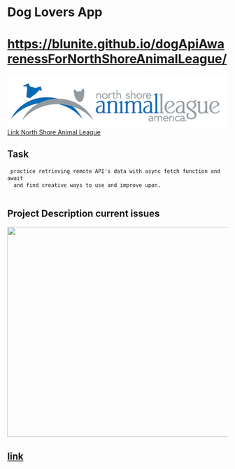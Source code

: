 # Dog Lovers App

# https://blunite.github.io/dogApiAwarenessForNorthShoreAnimalLeague/



<img src="assets/north-shore-animal-555x132.jpg"/>
    <a href="https://www.animalleague.org">Link North Shore Animal League</a>


## Task

```
 practice retrieving remote API's data with async fetch function and await
  and find creative ways to use and improve upon.


```

## Project Description current issues

<img src="assets/DogApiApp.gif" width="640" height="480" />

## <a href="https://www.animalleague.org">link</a>

